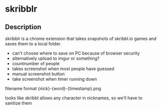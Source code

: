 # skribblr

## Description

skribblr is a chrome extension that takes snapshots of skribbl.io games and saves them to a local folder.

- can't choose where to save on PC because of browser security
- alternatively upload to imgur or something?
- countnumber of people
- takes screenshot when most people have guessed
- manual screenshot button
- take screenshot when timer running down

filename format
{nick}-{word}-{timestamp}.png

looks like skribbl allows any character in nicknames, so we'll have to sanitize them
